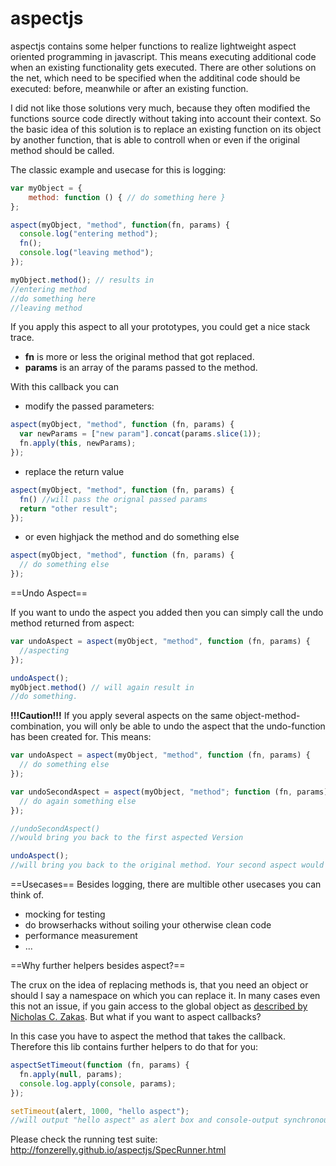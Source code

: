 aspectjs
========

aspectjs contains some helper functions to realize lightweight aspect oriented programming in javascript.
This means executing additional code when an existing functionality gets executed. There are other
solutions on the net, which need to be specified when the additinal code should be executed: before,
meanwhile or after an existing function.

I did not like those solutions very much, because they often modified the functions source code directly
without taking into account their context. So the basic idea of this solution is to replace an existing
function on its object by another function, that is able to controll when or even if the original
method should be called.

The classic example and usecase for this is logging:
```javascript
var myObject = {
    method: function () { // do something here }
};

aspect(myObject, "method", function(fn, params) {
  console.log("entering method");
  fn();
  console.log("leaving method");
});

myObject.method(); // results in
//entering method
//do something here
//leaving method
```
If you apply this aspect to all your prototypes, you could get a nice stack trace.

* **fn** is more or less the original method that got replaced.
* **params** is an array of the params passed to the method.

With this callback you can
* modify the passed parameters:
```javascript
aspect(myObject, "method", function (fn, params) {
  var newParams = ["new param"].concat(params.slice(1));
  fn.apply(this, newParams);
});
```
* replace the return value
```javascript
aspect(myObject, "method", function (fn, params) {
  fn() //will pass the orignal passed params
  return "other result";
});
```

* or even highjack the method and do something else
```javascript
aspect(myObject, "method", function (fn, params) {
  // do something else
});
```

==Undo Aspect==

If you want to undo the aspect you added then you can simply call the
undo method returned from aspect:
```javascript
var undoAspect = aspect(myObject, "method", function (fn, params) {
  //aspecting
});

undoAspect();
myObject.method() // will again result in
//do something.
```

**!!!Caution!!!**
If you apply several aspects on the same object-method-combination, you will
only be able to undo the aspect that the undo-function has been created for.
This means:

```javascript
var undoAspect = aspect(myObject, "method", function (fn, params) {
  // do something else
});

var undoSecondAspect = aspect(myObject, "method"; function (fn, params) {
  // do again something else
});

//undoSecondAspect()
//would bring you back to the first aspected Version

undoAspect();
//will bring you back to the original method. Your second aspect would be lost.

```



==Usecases==
Besides logging, there are multible other usecases you can think of.

* mocking for testing
* do browserhacks without soiling your otherwise clean code
* performance measurement
* ...

==Why further helpers besides aspect?==

The crux on the idea of replacing methods is, that you need an object or should I say
a namespace on which you can replace it. In many cases even this not an issue, if you
gain access to the global object as [described by Nicholas C. Zakas](http://www.nczonline.net/blog/2008/04/20/get-the-javascript-global/).
But what if you want to aspect callbacks?

In this case you have to aspect the method that takes the callback. Therefore
this lib contains further helpers to do that for you:
```javascript
aspectSetTimeout(function (fn, params) {
  fn.apply(null, params);
  console.log.apply(console, params);
});

setTimeout(alert, 1000, "hello aspect");
//will output "hello aspect" as alert box and console-output synchronous after one second.
```

Please check the running test suite: http://fonzerelly.github.io/aspectjs/SpecRunner.html
